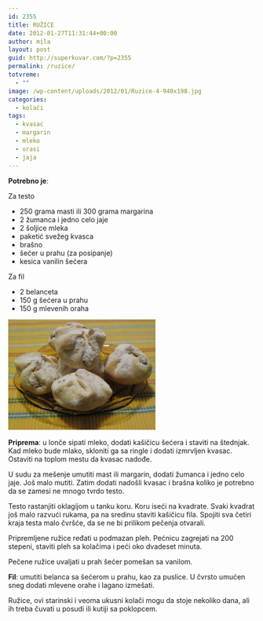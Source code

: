 ```yaml
---
id: 2355
title: RUŽICE
date: 2012-01-27T11:31:44+00:00
author: mila
layout: post
guid: http://superkuvar.com/?p=2355
permalink: /ruzice/
totvreme:
  - ""
image: /wp-content/uploads/2012/01/Ruzice-4-940x198.jpg
categories:
  - kolači
tags:
  - kvasac
  - margarin
  - mleko
  - orasi
  - jaja
---
```

**Potrebno je**:

Za testo

  * 250 grama masti ili 300 grama margarina
  * 2 žumanca i jedno celo jaje
  * 2 šoljice mleka
  * paketić svežeg kvasca
  * brašno
  * šećer u prahu (za posipanje)
  * kesica vanilin šećera

Za fil

  * 2 belanceta
  * 150 g šećera u prahu
  * 150 g mlevenih oraha

<img class="alignnone size-medium wp-image-2356" title="Ruzice 4" src="/wp-content/uploads/2012/01/Ruzice-4-1024x768.jpg" alt="" width="300" height="225" /> 

**Priprema**: u lonče sipati mleko, dodati kašičicu šećera i staviti na štednjak. Kad mleko bude mlako, skloniti ga sa ringle i dodati izmrvljen kvasac. Ostaviti na toplom mestu da kvasac nadođe.

U sudu za mešenje umutiti mast ili margarin, dodati žumanca i jedno celo jaje. Još malo mutiti. Zatim dodati nadošli kvasac i brašna koliko je potrebno da se zamesi ne mnogo tvrdo testo.

Testo rastanjiti oklagijom u tanku koru. Koru iseći na kvadrate. Svaki kvadrat još malo razvući rukama, pa na sredinu staviti kašičicu fila. Spojiti sva četiri kraja testa malo čvršće, da se ne bi prilikom pečenja otvarali.

Pripremljene ružice ređati u podmazan pleh. Pećnicu zagrejati na 200 stepeni, staviti pleh sa kolačima i peći oko dvadeset minuta.

Pečene ružice uvaljati u prah šećer pomešan sa vanilom.

**Fil**: umutiti belanca sa šećerom u prahu, kao za puslice. U čvrsto umućen sneg dodati mlevene orahe i lagano izmešati.

Ružice, ovi starinski i veoma ukusni kolači mogu da stoje nekoliko dana, ali ih treba čuvati u posudi ili kutiji sa poklopcem.